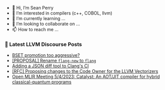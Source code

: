 - 👋 Hi, I’m Sean Perry
- 👀 I’m interested in compilers (c++, COBOL, llvm)
- 🌱 I’m currently learning ...
- 💞️ I’m looking to collaborate on ...
- 📫 How to reach me ...

<!---
s66perry/s66perry is a ✨ special ✨ repository because its `README.md` (this file) appears on your GitHub profile.
You can click the Preview link to take a look at your changes.
--->
### 📕 Latest LLVM Discourse Posts

<!-- DISCOURSE-LLVM:START -->
- [BSET promotion too aggressive?](https://discourse.llvm.org/t/bset-promotion-too-aggressive/70223#post_4)
- [[PROPOSAL] Rename `flang-new` to `flang`](https://discourse.llvm.org/t/proposal-rename-flang-new-to-flang/69462?page=2#post_21)
- [Adding a JSON diff tool to Clang&#39;s CI](https://discourse.llvm.org/t/adding-a-json-diff-tool-to-clangs-ci/70174#post_14)
- [[RFC] Proposing changes to the Code Owner for the LLVM Vectorizers](https://discourse.llvm.org/t/rfc-proposing-changes-to-the-code-owner-for-the-llvm-vectorizers/70267#post_7)
- [Open MLIR Meeting 5/4/2023: Catalyst: An AOT/JIT compiler for hybrid classical-quantum programs](https://discourse.llvm.org/t/open-mlir-meeting-5-4-2023-catalyst-an-aot-jit-compiler-for-hybrid-classical-quantum-programs/70317#post_1)
<!-- DISCOURSE-LLVM:END -->
